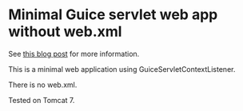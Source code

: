 Minimal Guice servlet web app without web.xml
=============================================

See [this blog post](http://blog.remmelt.com/2014/04/12/minimal-guice-servlet-without-web-xml/) for more information.

This is a minimal web application using GuiceServletContextListener.

There is no web.xml.

Tested on Tomcat 7.
